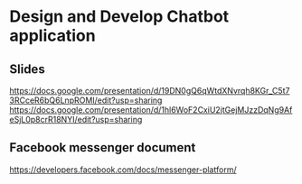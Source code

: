 # Design and Develop Chatbot application

## Slides
https://docs.google.com/presentation/d/19DN0gQ6qWtdXNvrqh8KGr_C5t73RCceR6bQ6LnpROMI/edit?usp=sharing
https://docs.google.com/presentation/d/1hl6WoF2CxiU2jtGejMJzzDqNg9AfeSjL0p8crR18NYI/edit?usp=sharing

## Facebook messenger document
https://developers.facebook.com/docs/messenger-platform/
